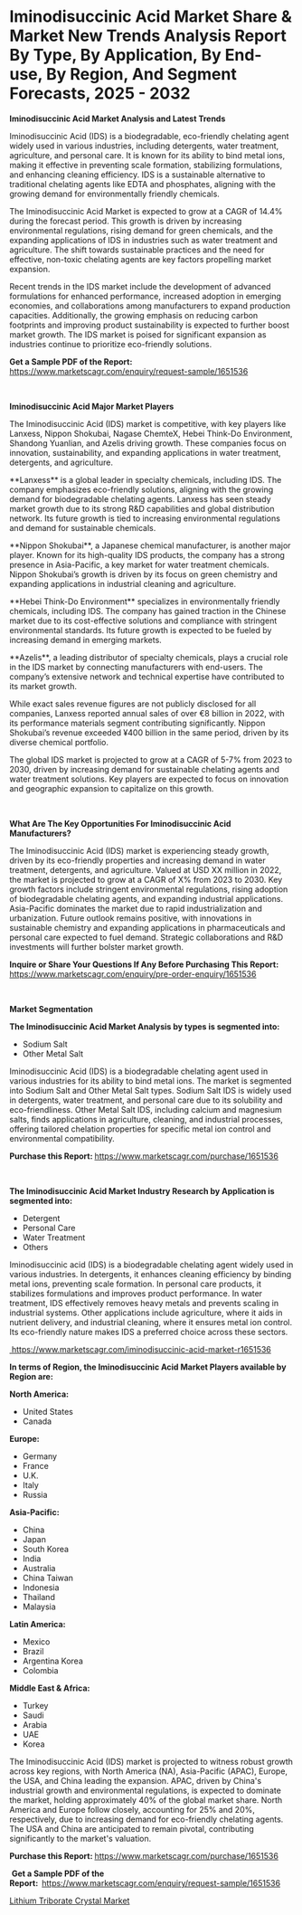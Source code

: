 <p><h1>Iminodisuccinic Acid Market Share & Market New Trends Analysis Report By Type, By Application, By End-use, By Region, And Segment Forecasts, 2025 - 2032</h1></p><p><strong>Iminodisuccinic Acid Market Analysis and Latest Trends</strong></p>
<p><p>Iminodisuccinic Acid (IDS) is a biodegradable, eco-friendly chelating agent widely used in various industries, including detergents, water treatment, agriculture, and personal care. It is known for its ability to bind metal ions, making it effective in preventing scale formation, stabilizing formulations, and enhancing cleaning efficiency. IDS is a sustainable alternative to traditional chelating agents like EDTA and phosphates, aligning with the growing demand for environmentally friendly chemicals.</p><p>The Iminodisuccinic Acid Market is expected to grow at a CAGR of 14.4% during the forecast period. This growth is driven by increasing environmental regulations, rising demand for green chemicals, and the expanding applications of IDS in industries such as water treatment and agriculture. The shift towards sustainable practices and the need for effective, non-toxic chelating agents are key factors propelling market expansion.</p><p>Recent trends in the IDS market include the development of advanced formulations for enhanced performance, increased adoption in emerging economies, and collaborations among manufacturers to expand production capacities. Additionally, the growing emphasis on reducing carbon footprints and improving product sustainability is expected to further boost market growth. The IDS market is poised for significant expansion as industries continue to prioritize eco-friendly solutions.</p></p>
<p><strong>Get a Sample PDF of the Report:&nbsp;</strong> <a href="https://www.marketscagr.com/enquiry/request-sample/1651536?utm_campaign=1999&utm_medium=2&utm_source=Github&utm_content=ia&utm_term=25012025&utm_id=iminodisuccinic-acid">https://www.marketscagr.com/enquiry/request-sample/1651536</a></p>
<p>&nbsp;</p>
<p><strong>Iminodisuccinic Acid Major Market Players</strong></p>
<p><p>The Iminodisuccinic Acid (IDS) market is competitive, with key players like Lanxess, Nippon Shokubai, Nagase ChemteX, Hebei Think-Do Environment, Shandong Yuanlian, and Azelis driving growth. These companies focus on innovation, sustainability, and expanding applications in water treatment, detergents, and agriculture.</p><p>**Lanxess** is a global leader in specialty chemicals, including IDS. The company emphasizes eco-friendly solutions, aligning with the growing demand for biodegradable chelating agents. Lanxess has seen steady market growth due to its strong R&D capabilities and global distribution network. Its future growth is tied to increasing environmental regulations and demand for sustainable chemicals.</p><p>**Nippon Shokubai**, a Japanese chemical manufacturer, is another major player. Known for its high-quality IDS products, the company has a strong presence in Asia-Pacific, a key market for water treatment chemicals. Nippon Shokubai’s growth is driven by its focus on green chemistry and expanding applications in industrial cleaning and agriculture.</p><p>**Hebei Think-Do Environment** specializes in environmentally friendly chemicals, including IDS. The company has gained traction in the Chinese market due to its cost-effective solutions and compliance with stringent environmental standards. Its future growth is expected to be fueled by increasing demand in emerging markets.</p><p>**Azelis**, a leading distributor of specialty chemicals, plays a crucial role in the IDS market by connecting manufacturers with end-users. The company’s extensive network and technical expertise have contributed to its market growth.</p><p>While exact sales revenue figures are not publicly disclosed for all companies, Lanxess reported annual sales of over €8 billion in 2022, with its performance materials segment contributing significantly. Nippon Shokubai’s revenue exceeded ¥400 billion in the same period, driven by its diverse chemical portfolio.</p><p>The global IDS market is projected to grow at a CAGR of 5-7% from 2023 to 2030, driven by increasing demand for sustainable chelating agents and water treatment solutions. Key players are expected to focus on innovation and geographic expansion to capitalize on this growth.</p></p>
<p>&nbsp;</p>
<p><strong>What Are The Key Opportunities For Iminodisuccinic Acid Manufacturers?</strong></p>
<p><p>The Iminodisuccinic Acid (IDS) market is experiencing steady growth, driven by its eco-friendly properties and increasing demand in water treatment, detergents, and agriculture. Valued at USD XX million in 2022, the market is projected to grow at a CAGR of X% from 2023 to 2030. Key growth factors include stringent environmental regulations, rising adoption of biodegradable chelating agents, and expanding industrial applications. Asia-Pacific dominates the market due to rapid industrialization and urbanization. Future outlook remains positive, with innovations in sustainable chemistry and expanding applications in pharmaceuticals and personal care expected to fuel demand. Strategic collaborations and R&D investments will further bolster market growth.</p></p>
<p><strong>Inquire or Share Your Questions If Any Before Purchasing This Report:</strong> <a href="https://www.marketscagr.com/enquiry/pre-order-enquiry/1651536?utm_campaign=1999&utm_medium=2&utm_source=Github&utm_content=ia&utm_term=25012025&utm_id=iminodisuccinic-acid">https://www.marketscagr.com/enquiry/pre-order-enquiry/1651536</a></p>
<p>&nbsp;</p>
<p><strong>Market Segmentation</strong></p>
<p><strong>The Iminodisuccinic Acid Market Analysis by types is segmented into:</strong></p>
<p><ul><li>Sodium Salt</li><li>Other Metal Salt</li></ul></p>
<p><p>Iminodisuccinic Acid (IDS) is a biodegradable chelating agent used in various industries for its ability to bind metal ions. The market is segmented into Sodium Salt and Other Metal Salt types. Sodium Salt IDS is widely used in detergents, water treatment, and personal care due to its solubility and eco-friendliness. Other Metal Salt IDS, including calcium and magnesium salts, finds applications in agriculture, cleaning, and industrial processes, offering tailored chelation properties for specific metal ion control and environmental compatibility.</p></p>
<p><strong>Purchase this Report:&nbsp;</strong><a href="https://www.marketscagr.com/purchase/1651536?utm_campaign=1999&utm_medium=2&utm_source=Github&utm_content=ia&utm_term=25012025&utm_id=iminodisuccinic-acid">https://www.marketscagr.com/purchase/1651536</a></p>
<p>&nbsp;</p>
<p><strong>The Iminodisuccinic Acid Market Industry Research by Application is segmented into:</strong></p>
<p><ul><li>Detergent</li><li>Personal Care</li><li>Water Treatment</li><li>Others</li></ul></p>
<p><p>Iminodisuccinic acid (IDS) is a biodegradable chelating agent widely used in various industries. In detergents, it enhances cleaning efficiency by binding metal ions, preventing scale formation. In personal care products, it stabilizes formulations and improves product performance. In water treatment, IDS effectively removes heavy metals and prevents scaling in industrial systems. Other applications include agriculture, where it aids in nutrient delivery, and industrial cleaning, where it ensures metal ion control. Its eco-friendly nature makes IDS a preferred choice across these sectors.</p></p>
<p><a href="https://www.marketscagr.com/iminodisuccinic-acid-market-r1651536?utm_campaign=1999&utm_medium=2&utm_source=Github&utm_content=ia&utm_term=25012025&utm_id=iminodisuccinic-acid">&nbsp;https://www.marketscagr.com/iminodisuccinic-acid-market-r1651536</a></p>
<p><strong>In terms of Region, the Iminodisuccinic Acid Market Players available by Region are:</strong></p>
<p>
    <p> <strong> North America: </strong>
        <ul>
            <li>United States</li>
            <li>Canada</li>
        </ul>
        </p> 
    <p> <strong> Europe: </strong>
        <ul>
            <li>Germany</li>
            <li>France</li>
            <li>U.K.</li>
            <li>Italy</li>
            <li>Russia</li>
        </ul>
        </p> 
    <p> <strong> Asia-Pacific: </strong>
        <ul>
            <li>China</li>
            <li>Japan</li>
            <li>South Korea</li>
            <li>India</li>
            <li>Australia</li>
            <li>China Taiwan</li>
            <li>Indonesia</li>
            <li>Thailand</li>
            <li>Malaysia</li>
        </ul>
        </p> 
    <p> <strong> Latin America: </strong>
        <ul>
            <li>Mexico</li>
            <li>Brazil</li>
            <li>Argentina Korea</li>
            <li>Colombia</li>
        </ul>
        </p> 
    <p> <strong> Middle East & Africa: </strong>
        <ul>
            <li>Turkey</li>
            <li>Saudi</li>
            <li>Arabia</li>
            <li>UAE</li>
            <li>Korea</li>
        </ul>
    </p>
    </p>
<p><p>The Iminodisuccinic Acid (IDS) market is projected to witness robust growth across key regions, with North America (NA), Asia-Pacific (APAC), Europe, the USA, and China leading the expansion. APAC, driven by China's industrial growth and environmental regulations, is expected to dominate the market, holding approximately 40% of the global market share. North America and Europe follow closely, accounting for 25% and 20%, respectively, due to increasing demand for eco-friendly chelating agents. The USA and China are anticipated to remain pivotal, contributing significantly to the market's valuation.</p></p>
<p><strong>Purchase this Report: </strong><a href="https://www.marketscagr.com/purchase/1651536?utm_campaign=1999&utm_medium=2&utm_source=Github&utm_content=ia&utm_term=25012025&utm_id=iminodisuccinic-acid">https://www.marketscagr.com/purchase/1651536</a></p>
<p>&nbsp;<strong>Get a Sample PDF of the Report:&nbsp;&nbsp;</strong><a href="https://www.marketscagr.com/enquiry/request-sample/1651536?utm_campaign=1999&utm_medium=2&utm_source=Github&utm_content=ia&utm_term=25012025&utm_id=iminodisuccinic-acid">https://www.marketscagr.com/enquiry/request-sample/1651536</a></p>
<p><strong></strong></p>
<p><p><a href="https://github.com/pizolina/Market-Research-Report-List-6/blob/main/lithium-triborate-crystal-market.md?utm_campaign=1999&utm_medium=2&utm_source=Github&utm_content=ia&utm_term=25012025&utm_id=iminodisuccinic-acid">Lithium Triborate Crystal Market</a></p></p>